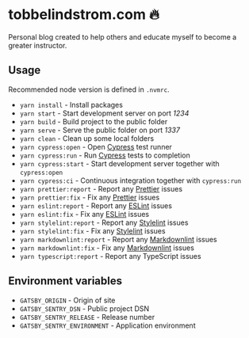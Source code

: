 # tobbelindstrom.com :fire:

Personal blog created to help others and educate myself to become a greater instructor.

## Usage

Recommended node version is defined in `.nvmrc`.

- `yarn install` - Install packages
- `yarn start` - Start development server on port *1234*
- `yarn build` - Build project to the public folder
- `yarn serve` - Serve the public folder on port *1337*
- `yarn clean` - Clean up some local folders
- `yarn cypress:open` - Open [Cypress](https://www.cypress.io/) test runner
- `yarn cypress:run` - Run [Cypress](https://www.cypress.io/) tests to completion
- `yarn cypress:start` - Start development server together with `cypress:open`
- `yarn cypress:ci` - Continuous integration together with `cypress:run`
- `yarn prettier:report` - Report any [Prettier](https://prettier.io/) issues
- `yarn prettier:fix` - Fix any [Prettier](https://prettier.io/) issues
- `yarn eslint:report` - Report any [ESLint](https://eslint.org/) issues
- `yarn eslint:fix` - Fix any [ESLint](https://eslint.org/) issues
- `yarn stylelint:report` - Report any [Stylelint](https://stylelint.io/) issues
- `yarn stylelint:fix` - Fix any [Stylelint](https://stylelint.io/) issues
- `yarn markdownlint:report` - Report any [Markdownlint](https://github.com/DavidAnson/markdownlint/)
  issues
- `yarn markdownlint:fix` - Fix any [Markdownlint](https://github.com/DavidAnson/markdownlint/)
  issues
- `yarn typescript:report` - Report any TypeScript issues

## Environment variables

- `GATSBY_ORIGIN` - Origin of site
- `GATSBY_SENTRY_DSN` - Public project DSN
- `GATSBY_SENTRY_RELEASE` - Release number
- `GATSBY_SENTRY_ENVIRONMENT` - Application environment
